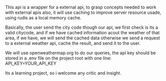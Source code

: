 This api is a wrapper for a external api, to grasp concepts needed to work with external apis
also, it will use caching to improve server resource usade, using rudis as a local memory cache.

Basically, the user send the city code though our api, we first check is its a valid citycode, and
if we have cached information acout the weather of that area, if we have, we will send the cached data
otherwise we send a request to a external weather api, cache the result, and send it to the user.

We will use openweathermap.org to do our queries, the api key should be stored in a .env
file on the project root with one line:
API_KEY=YOUR_API_KEY

Its a learning project, so i welcome any critic and insight.